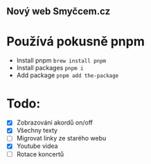 ## Nový web Smyčcem.cz

# Používá pokusně pnpm
- Install pnpm `brew install pnpm`
- Install packages `pnpm i`
- Add package `pnpm add the-package`

# Todo:
- [x] Zobrazování akordů on/off
- [x] Všechny texty 
- [ ] Migrovat linky ze starého webu
- [x] Youtube videa
- [ ] Rotace koncertů
